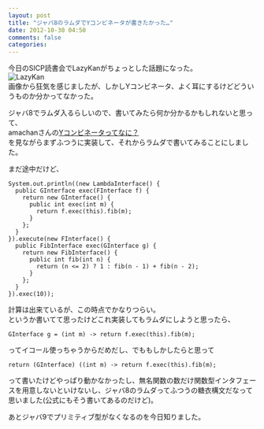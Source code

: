 ```yaml
---
layout: post
title: "ジャバ8のラムダでYコンビネータが書きたかった…"
date: 2012-10-30 04:50
comments: false
categories: 
---
```


今日のSICP読書会でLazyKanがちょっとした話題になった。  
![LazyKan](http://dl.dropbox.com/u/54255753/blog/201210/%E3%82%B9%E3%82%AF%E3%83%AA%E3%83%BC%E3%83%B3%E3%82%B7%E3%83%A7%E3%83%83%E3%83%88%202012-10-30%205.19.46.png)  
画像から狂気を感じましたが、しかしYコンビネータ、よく耳にするけどどういうものか分かってなかった。  

ジャバ8でラムダ入るらしいので、書いてみたら何か分かるかもしれないと思って、  
amachanさんの[Yコンビネータってなに？](http://d.hatena.ne.jp/amachang/20080124/1201199469)  
を見ながらまずふつうに実装して、それからラムダで書いてみることにしました。  

まだ途中だけど、  

    System.out.println((new LambdaInterface() {
      public GInterface exec(FInterface f) {
        return new GInterface() {
          public int exec(int m) {
            return f.exec(this).fib(m);
          }
        };
      }
    }).execute(new FInterface() {
      public FibInterface exec(GInterface g) {
        return new FibInterface() {
          public int fib(int n) {
            return (n <= 2) ? 1 : fib(n - 1) + fib(n - 2);
          }
        };
      }
    }).exec(10));

計算は出来ているが、この時点でかなりつらい。  
というか書いてて思ったけどこれ実装してもラムダにしようと思ったら、  

    GInterface g = (int m) -> return f.exec(this).fib(m);

ってイコール使っちゃうからだめだし、でももしかしたらと思って  

    return (GInterface) ((int m) -> return f.exec(this).fib(m);

って書いたけどやっぱり動かなかったし、無名関数の数だけ関数型インタフェースを用意しないといけないし、ジャバ8のラムダってふつうの糖衣構文だなって思いました(公式にもそう書いてあるのだけど)。  

あとジャバ9でプリミティブ型がなくなるのを今日知りました。
